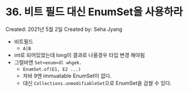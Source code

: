 # 36. 비트 필드 대신 EnumSet을 사용하라

Created: 2021년 5월 2일
Created by: Seha Jyang

- 비트필드
    - `A|B`
- int로 되어있었는데 long이 결과로 나올경우 타입 변경 해야됨
- 그럴바엔 `Set<enum>dl whgek.`
    - `EnumSet.of(E1, E2 ...)`
    - 자바 9엔 immuatable EnumSet이 없다.
    - 대신 `Collections.unmodifiableSet`으로 EnumSet을 감쌀 수 있다.